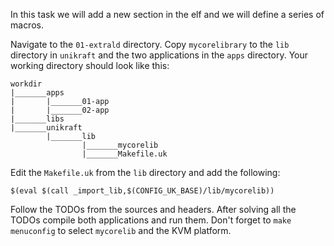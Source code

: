 In this task we will add a new section in the elf and we will define a series of macros.

Navigate to the `01-extrald` directory.
Copy `mycorelibrary` to the `lib` directory in `unikraft` and the two applications in the `apps` directory.
Your working directory should look like this:

```
workdir
|_______apps
|       |_______01-app
|       |_______02-app
|_______libs
|_______unikraft
        |_______lib
                |_______mycorelib
                |_______Makefile.uk
```

Edit the `Makefile.uk` from the `lib` directory and add the following:

```
$(eval $(call _import_lib,$(CONFIG_UK_BASE)/lib/mycorelib))
```

Follow the TODOs from the sources and headers.
After solving all the TODOs compile both applications and run them.
Don't forget to `make menuconfig` to select `mycorelib` and the KVM platform.
